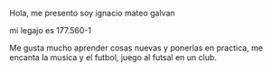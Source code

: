 Hola, me presento soy ignacio mateo galvan

mi legajo es 177.560-1

Me gusta mucho aprender cosas nuevas y ponerlas en practica, me encanta la musica y el futbol, juego al futsal en un club.
